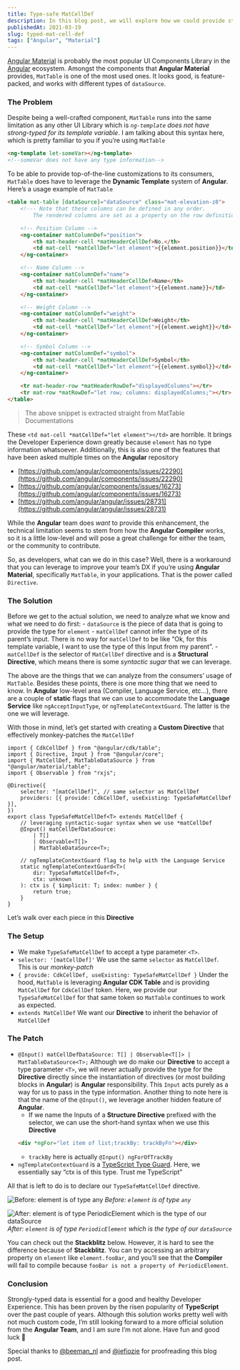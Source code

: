```yaml
---
title: Type-safe MatCellDef
description: In this blog post, we will explore how we could provide strong-types for Template Variable in the MatCellDef
publishedAt: 2021-03-19
slug: typed-mat-cell-def
tags: ["Angular", "Material"]
---
```


[Angular Material](https://material.angular.io/) is probably the most popular UI Components Library in the [Angular](https://angular.io/) ecosystem. Amongst the components that **Angular Material** provides, `MatTable` is one of the most used ones. It looks good, is feature-packed, and works with different types of `dataSource`.

### The Problem

Despite being a well-crafted component, `MatTable` runs into the same limitation as any other UI Library which is _`ng-template` does not have strong-typed for its template variable_. I am talking about this syntax here, which is pretty familiar to you if you’re using `MatTable`

```html
<ng-template let-someVar></ng-template>
<!--someVar does not have any type information-->
```

To be able to provide top-of-the-line customizations to its consumers, `MatTable` does have to leverage the **Dynamic Template** system of **Angular**. Here’s a usage example of `MatTable`

```html
<table mat-table [dataSource]="dataSource" class="mat-elevation-z8">
    <!--- Note that these columns can be defined in any order.
        The rendered columns are set as a property on the row definition" -->

    <!-- Position Column -->
    <ng-container matColumnDef="position">
        <th mat-header-cell *matHeaderCellDef>No.</th>
        <td mat-cell *matCellDef="let element">{{element.position}}</td>
    </ng-container>

    <!-- Name Column -->
    <ng-container matColumnDef="name">
        <th mat-header-cell *matHeaderCellDef>Name</th>
        <td mat-cell *matCellDef="let element">{{element.name}}</td>
    </ng-container>

    <!-- Weight Column -->
    <ng-container matColumnDef="weight">
        <th mat-header-cell *matHeaderCellDef>Weight</th>
        <td mat-cell *matCellDef="let element">{{element.weight}}</td>
    </ng-container>

    <!-- Symbol Column -->
    <ng-container matColumnDef="symbol">
        <th mat-header-cell *matHeaderCellDef>Symbol</th>
        <td mat-cell *matCellDef="let element">{{element.symbol}}</td>
    </ng-container>

    <tr mat-header-row *matHeaderRowDef="displayedColumns"></tr>
    <tr mat-row *matRowDef="let row; columns: displayedColumns;"></tr>
</table>
```

> The above snippet is extracted straight from MatTable Documentations

These `<td mat-cell *matCellDef="let element"></td>` are horrible. It brings the Developer Experience down greatly because `element` has no type information whatsoever. Additionally, this is also one of the features that have been asked multiple times on the **Angular** repository

-   [https://github.com/angular/components/issues/22290](https://github.com/angular/components/issues/22290)
-   [https://github.com/angular/components/issues/16273](https://github.com/angular/components/issues/16273)
-   [https://github.com/angular/angular/issues/28731](https://github.com/angular/angular/issues/28731)

While the **Angular** team does _want_ to provide this enhancement, the technical limitation seems to stem from how the **Angular Compiler** works, so it is a little low-level and will pose a great challenge for either the team, or the community to contribute.

So, as developers, what can we do in this case? Well, there is a workaround that you can leverage to improve your team’s DX if you’re using **Angular Material**, specifically `MatTable`, in your applications. That is the power called `Directive`.

### The Solution

Before we get to the actual solution, we need to analyze what we know and what we need to do first: - `dataSource` is the piece of data that is going to provide the type for `element` - `matCellDef` cannot infer the type of its parent’s input. There is no way for `matCellDef` to be like “Ok, for this template variable, I want to use the type of this Input from my parent”. - `matCellDef` is the selector of `MatCellDef` directive and is a **Structural Directive**, which means there is some _syntactic sugar_ that we can leverage.

The above are the things that we can analyze from the consumers’ usage of `MatTable`. Besides these points, there is one more thing that we need to know. In **Angular** low-level area (Compiler, Language Service, etc…), there are a couple of **static** flags that we can use to accommodate the **Language Service** like `ngAcceptInputType`, or `ngTemplateContextGuard`. The latter is the one we will leverage.

With those in mind, let’s get started with creating a **Custom Directive** that effectively monkey-patches the `MatCellDef`

```tsx
import { CdkCellDef } from "@angular/cdk/table";
import { Directive, Input } from "@angular/core";
import { MatCellDef, MatTableDataSource } from "@angular/material/table";
import { Observable } from "rxjs";

@Directive({
    selector: "[matCellDef]", // same selector as MatCellDef
    providers: [{ provide: CdkCellDef, useExisting: TypeSafeMatCellDef }],
})
export class TypeSafeMatCellDef<T> extends MatCellDef {
    // leveraging syntactic-sugar syntax when we use *matCellDef
    @Input() matCellDefDataSource:
        | T[]
        | Observable<T[]>
        | MatTableDataSource<T>;

    // ngTemplateContextGuard flag to help with the Language Service
    static ngTemplateContextGuard<T>(
        dir: TypeSafeMatCellDef<T>,
        ctx: unknown
    ): ctx is { $implicit: T; index: number } {
        return true;
    }
}
```

Let’s walk over each piece in this **Directive**

### The Setup

-   We make `TypeSafeMatCellDef` to accept a type parameter `<T>`.
-   `selector: '[matCellDef]'` We use the same `selector` as `MatCellDef`. This is our _monkey-patch_
-   `{ provide: CdkCellDef, useExisting: TypeSafeMatCellDef }` Under the hood, `MatTable` is leveraging **Angular CDK Table** and is providing `MatCellDef` for `CdkCellDef` token. Here, we provide our `TypeSafeMatCellDef` for that same token so `MatTable` continues to work as expected.
-   `extends MatCellDef` We want our **Directive** to inherit the behavior of `MatCellDef`

### The Patch

-   `@Input() matCellDefDataSource: T[] | Observable<T[]> | MatTableDataSource<T>;` Although we do make our **Directive** to accept a type parameter `<T>`, we will never actually provide the type for the **Directive** directly since the instantiation of directives (or most building blocks in **Angular**) is **Angular** responsibility. This `Input` acts purely as a way for us to pass in the type information. Another thing to note here is that the name of the `@Input()`, we leverage another hidden feature of **Angular**.
    -   If we name the Inputs of a **Structure Directive** prefixed with the selector, we can use the short-hand syntax when we use this **Directive**
    ```html
    <div *ngFor="let item of list;trackBy: trackByFn"></div>
    ```
    -   `trackBy` here is actually `@Input() ngForOfTrackBy`
-   `ngTemplateContextGuard` is a [TypeScript Type Guard](https://www.typescriptlang.org/docs/handbook/advanced-types.html#user-defined-type-guards). Here, we essentially say “ctx is of this type. Trust me TypeScript”

All that is left to do is to declare our `TypeSafeMatCellDef` directive.

![Before: `element` is of type `any`](https://i.imgur.com/oIzkuT2.png)
_Before: `element` is of type `any`_

![After: `element` is of type `PeriodicElement` which is the type of our `dataSource`](https://i.imgur.com/1ga8tiV.png)
_After: `element` is of type `PeriodicElement` which is the type of our `dataSource`_

You can check out the **Stackblitz** below. However, it is hard to see the difference because of **Stackblitz**. You can try accessing an arbitrary property on `element` like `element.fooBar`, and you’ll see that the **Compiler** will fail to compile because `fooBar is not a property of PeriodicElement`.

### Conclusion

Strongly-typed data is essential for a good and healthy Developer Experience. This has been proven by the risen popularity of **TypeScript** over the past couple of years. Although this solution works pretty well with not much custom code, I’m still looking forward to a more official solution from the **Angular Team**, and I am sure I’m not alone. Have fun and good luck 👋

Special thanks to [@beeman_nl](https://twitter.com/beeman_nl?s=20) and [@jefiozie](https://twitter.com/jefiozie) for proofreading this blog post.
